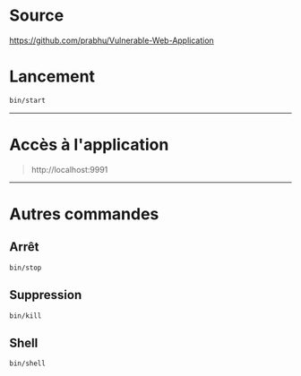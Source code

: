 # Source

https://github.com/prabhu/Vulnerable-Web-Application

# Lancement

```bash
bin/start
```

***

# Accès à l'application

> http://localhost:9991

***

# Autres commandes

## Arrêt

`bin/stop`

## Suppression

`bin/kill`

## Shell

`bin/shell`